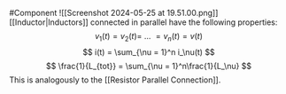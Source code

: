 #Component 
![[Screenshot 2024-05-25 at 19.51.00.png]]
[[Inductor|Inductors]] connected in parallel have the following properties: 
$$
v_1(t) = v_2(t) = \ ... \ = v_n(t) = v(t)
$$
$$
i(t) = \sum_{\nu = 1}^n i_\nu(t)
$$
$$
\frac{1}{L_{tot}} = \sum_{\nu = 1}^n\frac{1}{L_\nu}
$$
This is analogously to the [[Resistor Parallel Connection]]. 